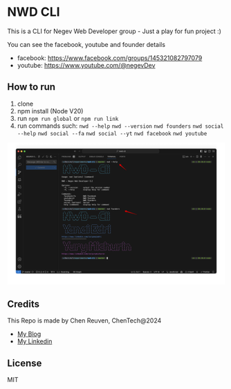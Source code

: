 # NWD CLI
This is a CLI for Negev Web Developer group - Just a play for fun project :)

You can see the facebook, youtube and founder details
- facebook: https://www.facebook.com/groups/145321082797079
- youtube: https://www.youtube.com/@negevDev

## How to run
1. clone
2. npm install (Node V20)
3. run `npm run global` or `npm run link` 
4. run commands such:
`nwd --help`
`nwd --version`
`nwd founders`
`nwd social --help`
`nwd social --fa`
`nwd social --yt`
`nwd facebook`
`nwd youtube`

![NWD CLI](./assets/nwd-image.png)

## Credits
This Repo is made by Chen Reuven, ChenTech@2024

- [My Blog](https://chenreuven.substack.com)
- [My Linkedin](https://www.linkedin.com/in/chen-reuven-7535aa28/)

## License
MIT